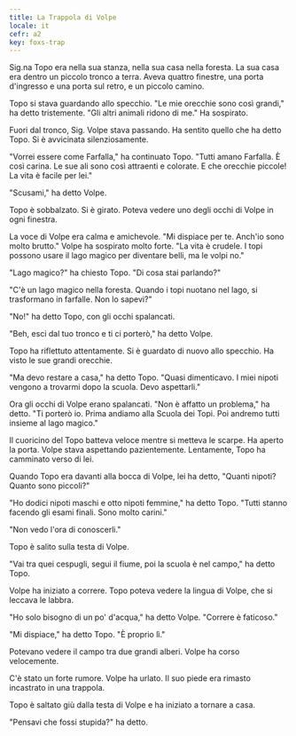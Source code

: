 ```yaml
---
title: La Trappola di Volpe
locale: it
cefr: a2
key: foxs-trap
---
```


Sig.na Topo era nella sua stanza, nella sua casa nella foresta. La sua casa era dentro un piccolo tronco a terra. Aveva quattro finestre, una porta d'ingresso e una porta sul retro, e un piccolo camino.

Topo si stava guardando allo specchio. "Le mie orecchie sono così grandi," ha detto tristemente. "Gli altri animali ridono di me." Ha sospirato.

Fuori dal tronco, Sig. Volpe stava passando. Ha sentito quello che ha detto Topo. Si è avvicinata silenziosamente.

"Vorrei essere come Farfalla," ha continuato Topo. "Tutti amano Farfalla. È così carina. Le sue ali sono così attraenti e colorate. E che orecchie piccole! La vita è facile per lei."

"Scusami," ha detto Volpe.

Topo è sobbalzato. Si è girato. Poteva vedere uno degli occhi di Volpe in ogni finestra.

La voce di Volpe era calma e amichevole. "Mi dispiace per te. Anch'io sono molto brutto." Volpe ha sospirato molto forte. "La vita è crudele. I topi possono usare il lago magico per diventare belli, ma le volpi no."

"Lago magico?" ha chiesto Topo. "Di cosa stai parlando?"

"C'è un lago magico nella foresta. Quando i topi nuotano nel lago, si trasformano in farfalle. Non lo sapevi?"

"No!" ha detto Topo, con gli occhi spalancati.

"Beh, esci dal tuo tronco e ti ci porterò," ha detto Volpe.

Topo ha riflettuto attentamente. Si è guardato di nuovo allo specchio. Ha visto le sue grandi orecchie.

"Ma devo restare a casa," ha detto Topo. "Quasi dimenticavo. I miei nipoti vengono a trovarmi dopo la scuola. Devo aspettarli."

Ora gli occhi di Volpe erano spalancati. "Non è affatto un problema," ha detto. "Ti porterò io. Prima andiamo alla Scuola dei Topi. Poi andremo tutti insieme al lago magico."

Il cuoricino del Topo batteva veloce mentre si metteva le scarpe. Ha aperto la porta. Volpe stava aspettando pazientemente. Lentamente, Topo ha camminato verso di lei.

Quando Topo era davanti alla bocca di Volpe, lei ha detto, "Quanti nipoti? Quanto sono piccoli?"

"Ho dodici nipoti maschi e otto nipoti femmine," ha detto Topo. "Tutti stanno facendo gli esami finali. Sono molto carini."

"Non vedo l'ora di conoscerli."

Topo è salito sulla testa di Volpe.

"Vai tra quei cespugli, segui il fiume, poi la scuola è nel campo," ha detto Topo.

Volpe ha iniziato a correre. Topo poteva vedere la lingua di Volpe, che si leccava le labbra.

"Ho solo bisogno di un po' d'acqua," ha detto Volpe. "Correre è faticoso."

"Mi dispiace," ha detto Topo. "È proprio lì."

Potevano vedere il campo tra due grandi alberi. Volpe ha corso velocemente.

C'è stato un forte rumore. Volpe ha urlato. Il suo piede era rimasto incastrato in una trappola.

Topo è saltato giù dalla testa di Volpe e ha iniziato a tornare a casa.

"Pensavi che fossi stupida?" ha detto.